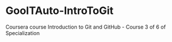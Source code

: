 # GooITAuto-IntroToGit
Coursera course Introduction to Git and GitHub - Course 3 of 6 of  Specialization
